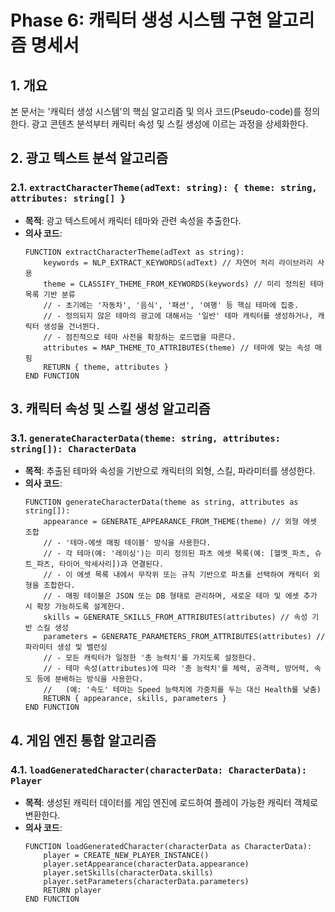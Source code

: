 # Phase 6: 캐릭터 생성 시스템 구현 알고리즘 명세서

## 1. 개요

본 문서는 '캐릭터 생성 시스템'의 핵심 알고리즘 및 의사 코드(Pseudo-code)를 정의한다. 광고 콘텐츠 분석부터 캐릭터 속성 및 스킬 생성에 이르는 과정을 상세화한다.

## 2. 광고 텍스트 분석 알고리즘

### 2.1. `extractCharacterTheme(adText: string): { theme: string, attributes: string[] }`
*   **목적**: 광고 텍스트에서 캐릭터 테마와 관련 속성을 추출한다.
*   **의사 코드**:
    ```
    FUNCTION extractCharacterTheme(adText as string):
        keywords = NLP_EXTRACT_KEYWORDS(adText) // 자연어 처리 라이브러리 사용
        theme = CLASSIFY_THEME_FROM_KEYWORDS(keywords) // 미리 정의된 테마 목록 기반 분류
        // - 초기에는 '자동차', '음식', '패션', '여행' 등 핵심 테마에 집중.
        // - 정의되지 않은 테마의 광고에 대해서는 '일반' 테마 캐릭터를 생성하거나, 캐릭터 생성을 건너뛴다.
        // - 점진적으로 테마 사전을 확장하는 로드맵을 따른다.
        attributes = MAP_THEME_TO_ATTRIBUTES(theme) // 테마에 맞는 속성 매핑
        RETURN { theme, attributes }
    END FUNCTION
    ```

## 3. 캐릭터 속성 및 스킬 생성 알고리즘

### 3.1. `generateCharacterData(theme: string, attributes: string[]): CharacterData`
*   **목적**: 추출된 테마와 속성을 기반으로 캐릭터의 외형, 스킬, 파라미터를 생성한다.
*   **의사 코드**:
    ```
    FUNCTION generateCharacterData(theme as string, attributes as string[]):
        appearance = GENERATE_APPEARANCE_FROM_THEME(theme) // 외형 에셋 조합
        // - '테마-에셋 매핑 테이블' 방식을 사용한다.
        // - 각 테마(예: '레이싱')는 미리 정의된 파츠 에셋 목록(예: [헬멧_파츠, 슈트_파츠, 타이어_악세사리])과 연결된다.
        // - 이 에셋 목록 내에서 무작위 또는 규칙 기반으로 파츠를 선택하여 캐릭터 외형을 조합한다.
        // - 매핑 테이블은 JSON 또는 DB 형태로 관리하며, 새로운 테마 및 에셋 추가 시 확장 가능하도록 설계한다.
        skills = GENERATE_SKILLS_FROM_ATTRIBUTES(attributes) // 속성 기반 스킬 생성
        parameters = GENERATE_PARAMETERS_FROM_ATTRIBUTES(attributes) // 파라미터 생성 및 밸런싱
        // - 모든 캐릭터가 일정한 '총 능력치'를 가지도록 설정한다.
        // - 테마 속성(attributes)에 따라 '총 능력치'를 체력, 공격력, 방어력, 속도 등에 분배하는 방식을 사용한다.
        //   (예: '속도' 테마는 Speed 능력치에 가중치를 두는 대신 Health를 낮춤)
        RETURN { appearance, skills, parameters }
    END FUNCTION
    ```

## 4. 게임 엔진 통합 알고리즘

### 4.1. `loadGeneratedCharacter(characterData: CharacterData): Player`
*   **목적**: 생성된 캐릭터 데이터를 게임 엔진에 로드하여 플레이 가능한 캐릭터 객체로 변환한다.
*   **의사 코드**:
    ```
    FUNCTION loadGeneratedCharacter(characterData as CharacterData):
        player = CREATE_NEW_PLAYER_INSTANCE()
        player.setAppearance(characterData.appearance)
        player.setSkills(characterData.skills)
        player.setParameters(characterData.parameters)
        RETURN player
    END FUNCTION
    ```

